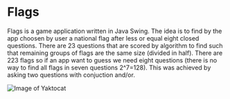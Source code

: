 # Flags
Flags is a game application written in Java Swing. The idea is to find by the app choosen by user a national flag after less or equal eight closed questions. There are 23 questions that are scored by algorithm to find such that remaining groups of flags are the same size (divided in half). There are 223 flags so if an app want to guess we need eight questions (there is no way to find all flags in seven questions 2^7=128). This was achieved by asking two questions with conjuction and/or.


![Image of Yaktocat](https://octodex.github.com/images/yaktocat.png)
